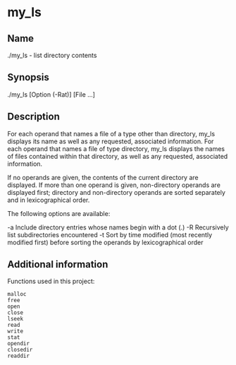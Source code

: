 # my_ls

## Name
./my_ls - list directory contents

## Synopsis
./my_ls [Option (-Rat)] [File ...]

## Description
For each operand that names a file of a type other than directory, my_ls displays its name as well as any requested, associated information. For each operand that names a file of type directory, my_ls displays the names of files contained within that directory, as well as any requested, associated information.

If no operands are given, the contents of the current directory are displayed. If more than one operand is given, non-directory operands are displayed first; directory and non-directory operands are sorted separately and in lexicographical order.

The following options are available:

-a Include directory entries whose names begin with a dot (.)
-R Recursively list subdirectories encountered
-t Sort by time modified (most recently modified first) before sorting the operands by lexicographical order

## Additional information
Functions used in this project:
```
malloc
free
open
close
lseek
read
write
stat
opendir
closedir
readdir
```
